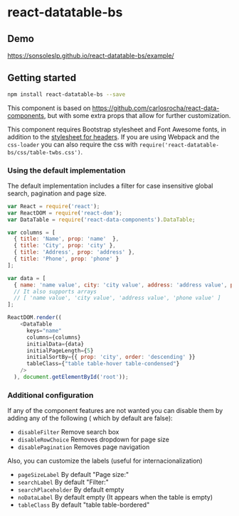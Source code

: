 # react-datatable-bs
## Demo

https://sonsoleslp.github.io/react-datatable-bs/example/

## Getting started

```sh
npm install react-datatable-bs --save
```
This component is based on https://github.com/carlosrocha/react-data-components, but with some extra props that allow for further customization.

This component requires Bootstrap stylesheet and Font Awesome fonts, in addition
to the [stylesheet for headers](css/table-twbs.css). If you are using Webpack
and the `css-loader` you can also require the css
with `require('react-datatable-bs/css/table-twbs.css')`.

### Using the default implementation

The default implementation includes a filter for case insensitive global search,
pagination and page size.

```javascript
var React = require('react');
var ReactDOM = require('react-dom');
var DataTable = require('react-data-components').DataTable;

var columns = [
  { title: 'Name', prop: 'name'  },
  { title: 'City', prop: 'city' },
  { title: 'Address', prop: 'address' },
  { title: 'Phone', prop: 'phone' }
];

var data = [
  { name: 'name value', city: 'city value', address: 'address value', phone: 'phone value' }
  // It also supports arrays
  // [ 'name value', 'city value', 'address value', 'phone value' ]
];

ReactDOM.render((
    <DataTable
      keys="name"
      columns={columns}
      initialData={data}
      initialPageLength={5}
      initialSortBy={{ prop: 'city', order: 'descending' }}
      tableClass={"table table-hover table-condensed"}
    />
  ), document.getElementById('root'));
```


### Additional configuration

If any of the component features are not wanted you can disable them by adding any of the following ( which by default are false):

* ``` disableFilter ``` Remove search box
* ``` disableRowChoice ``` Removes dropdown for page size
* ``` disablePagination ``` Removes page navigation

Also, you can customize the labels (useful for internacionalization)

* ``` pageSizeLabel ``` By default "Page size:"
* ``` searchLabel ``` By default "Filter:"
* ``` searchPlaceholder ``` By default empty
* ``` noDataLabel ``` By default empty (It appears when the table is empty)
* ``` tableClass ``` By default "table table-bordered"


